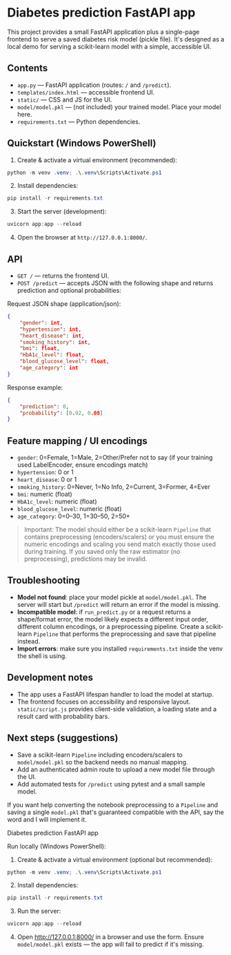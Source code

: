 # Diabetes prediction FastAPI app

This project provides a small FastAPI application plus a single-page frontend to serve a saved diabetes risk model (pickle file). It's designed as a local demo for serving a scikit-learn model with a simple, accessible UI.

## Contents
- `app.py` — FastAPI application (routes: `/` and `/predict`).
- `templates/index.html` — accessible frontend UI.
- `static/` — CSS and JS for the UI.
- `model/model.pkl` — (not included) your trained model. Place your model here.
- `requirements.txt` — Python dependencies.

## Quickstart (Windows PowerShell)
1. Create & activate a virtual environment (recommended):

```powershell
python -m venv .venv; .\.venv\Scripts\Activate.ps1
```

2. Install dependencies:

```powershell
pip install -r requirements.txt
```

3. Start the server (development):

```powershell
uvicorn app:app --reload
```

4. Open the browser at `http://127.0.0.1:8000/`.

## API
- `GET /` — returns the frontend UI.
- `POST /predict` — accepts JSON with the following shape and returns prediction and optional probabilities:

Request JSON shape (application/json):

```json
{
	"gender": int,
	"hypertension": int,
	"heart_disease": int,
	"smoking_history": int,
	"bmi": float,
	"HbA1c_level": float,
	"blood_glucose_level": float,
	"age_category": int
}
```

Response example:

```json
{
	"prediction": 0,
	"probability": [0.92, 0.08]
}
```

## Feature mapping / UI encodings
- `gender`: 0=Female, 1=Male, 2=Other/Prefer not to say (if your training used LabelEncoder, ensure encodings match)
- `hypertension`: 0 or 1
- `heart_disease`: 0 or 1
- `smoking_history`: 0=Never, 1=No Info, 2=Current, 3=Former, 4=Ever
- `bmi`: numeric (float)
- `HbA1c_level`: numeric (float)
- `blood_glucose_level`: numeric (float)
- `age_category`: 0=0–30, 1=30–50, 2=50+

> Important: The model should either be a scikit-learn `Pipeline` that contains preprocessing (encoders/scalers) or you must ensure the numeric encodings and scaling you send match exactly those used during training. If you saved only the raw estimator (no preprocessing), predictions may be invalid.

## Troubleshooting
- **Model not found**: place your model pickle at `model/model.pkl`. The server will start but `/predict` will return an error if the model is missing.
- **Incompatible model**: if `run_predict.py` or a request returns a shape/format error, the model likely expects a different input order, different column encodings, or a preprocessing pipeline. Create a scikit-learn `Pipeline` that performs the preprocessing and save that pipeline instead.
- **Import errors**: make sure you installed `requirements.txt` inside the venv the shell is using.

## Development notes
- The app uses a FastAPI lifespan handler to load the model at startup.
- The frontend focuses on accessibility and responsive layout. `static/script.js` provides client-side validation, a loading state and a result card with probability bars.

## Next steps (suggestions)
- Save a scikit-learn `Pipeline` including encoders/scalers to `model/model.pkl` so the backend needs no manual mapping.
- Add an authenticated admin route to upload a new model file through the UI.
- Add automated tests for `/predict` using pytest and a small sample model.

If you want help converting the notebook preprocessing to a `Pipeline` and saving a single `model.pkl` that's guaranteed compatible with the API, say the word and I will implement it.

Diabetes prediction FastAPI app

Run locally (Windows PowerShell):

1. Create & activate a virtual environment (optional but recommended):

```powershell
python -m venv .venv; .\.venv\Scripts\Activate.ps1
```

2. Install dependencies:

```powershell
pip install -r requirements.txt
```

3. Run the server:

```powershell
uvicorn app:app --reload
```

4. Open http://127.0.0.1:8000/ in a browser and use the form. Ensure `model/model.pkl` exists — the app will fail to predict if it's missing.
